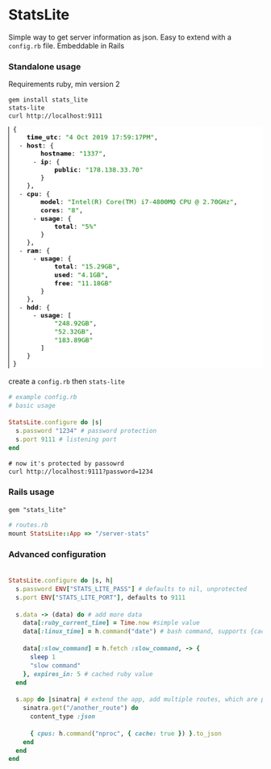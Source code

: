# StatsLite

Simple way to get server information as json. Easy to extend with a `config.rb` file.
Embeddable in Rails

### Standalone usage

Requirements ruby, min version 2

```shell script
gem install stats_lite
stats-lite
curl http://localhost:9111
```

![demo](https://raw.githubusercontent.com/sebyx07/stats-lite/master/docs/example.png)

create a `config.rb` then `stats-lite`

```ruby 
# example config.rb
# basic usage

StatsLite.configure do |s|
  s.password "1234" # password protection
  s.port 9111 # listening port
end
```

```shell script
# now it's protected by passowrd
curl http://localhost:9111?password=1234 
```

### Rails usage

`gem "stats_lite"`

```ruby
# routes.rb
mount StatsLite::App => "/server-stats" 
```

### Advanced configuration

```ruby

StatsLite.configure do |s, h|
  s.password ENV["STATS_LITE_PASS"] # defaults to nil, unprotected
  s.port ENV["STATS_LITE_PORT"], defaults to 9111

  s.data -> (data) do # add more data
    data[:ruby_current_time] = Time.now #simple value
    data[:linux_time] = h.command("date") # bash command, supports {cache: true, expires_in: 60} 

    data[:slow_command] = h.fetch :slow_command, -> {
      sleep 1
      "slow command"
    }, expires_in: 5 # cached ruby value
  end

  s.app do |sinatra| # extend the app, add multiple routes, which are protected by the password
    sinatra.get("/another_route") do
      content_type :json

      { cpus: h.command("nproc", { cache: true }) }.to_json
    end
  end
end
```